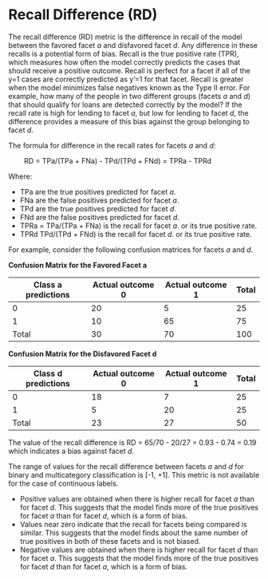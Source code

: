 # Recall Difference \(RD\)<a name="clarify-post-training-bias-metric-rd"></a>

The recall difference \(RD\) metric is the difference in recall of the model between the favored facet *a* and disfavored facet *d*\. Any difference in these recalls is a potential form of bias\. Recall is the true positive rate \(TPR\), which measures how often the model correctly predicts the cases that should receive a positive outcome\. Recall is perfect for a facet if all of the y=1 cases are correctly predicted as y’=1 for that facet\. Recall is greater when the model minimizes false negatives known as the Type II error\. For example, how many of the people in two different groups \(facets *a* and *d*\) that should qualify for loans are detected correctly by the model? If the recall rate is high for lending to facet *a*, but low for lending to facet *d*, the difference provides a measure of this bias against the group belonging to facet *d*\. 

The formula for difference in the recall rates for facets *a* and *d*:

        RD = TPa/\(TPa \+ FNa\) \- TPd/\(TPd \+ FNd\) = TPRa \- TPRd 

Where:
+ TPa are the true positives predicted for facet *a*\.
+ FNa are the false positives predicted for facet *a*\.
+ TPd are the true positives predicted for facet *d*\.
+ FNd are the false positives predicted for facet *d*\.
+ TPRa = TPa/\(TPa \+ FNa\) is the recall for facet *a*\. or its true positive rate\.
+ TPRd TPd/\(TPd \+ FNd\) is the recall for facet *d*\. or its true positive rate\.

For example, consider the following confusion matrices for facets *a* and *d*\.


**Confusion Matrix for the Favored Facet a**  

| Class a predictions | Actual outcome 0 | Actual outcome 1 | Total  | 
| --- | --- | --- | --- | 
| 0 | 20 | 5 | 25 | 
| 1 | 10 | 65 | 75 | 
| Total | 30 | 70 | 100 | 


**Confusion Matrix for the Disfavored Facet d**  

| Class d predictions | Actual outcome 0 | Actual outcome 1 | Total  | 
| --- | --- | --- | --- | 
| 0 | 18 | 7 | 25 | 
| 1 | 5 | 20 | 25 | 
| Total | 23 | 27 | 50 | 

The value of the recall difference is RD = 65/70 \- 20/27 = 0\.93 \- 0\.74 = 0\.19 which indicates a bias against facet *d*\.

The range of values for the recall difference between facets *a* and *d* for binary and multicategory classification is \[\-1, \+1\]\. This metric is not available for the case of continuous labels\.
+ Positive values are obtained when there is higher recall for facet *a* than for facet *d*\. This suggests that the model finds more of the true positives for facet *a* than for facet *d*, which is a form of bias\. 
+ Values near zero indicate that the recall for facets being compared is similar\. This suggests that the model finds about the same number of true positives in both of these facets and is not biased\.
+ Negative values are obtained when there is higher recall for facet *d* than for facet *a*\. This suggests that the model finds more of the true positives for facet *d* than for facet *a*, which is a form of bias\. 